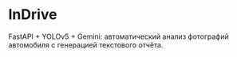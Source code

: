 # InDrive
FastAPI + YOLOv5 + Gemini: автоматический анализ фотографий автомобиля с генерацией текстового отчёта.
